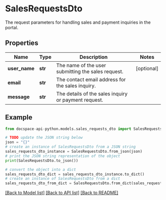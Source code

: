 # SalesRequestsDto
The request parameters for handling sales and payment inquiries in the portal.

## Properties

Name | Type | Description | Notes
------------ | ------------- | ------------- | -------------
**user_name** | **str** | The name of the user submitting the sales request. | [optional] 
**email** | **str** | The contact email address for the sales inquiry. | 
**message** | **str** | The details of the sales inquiry or payment request. | 

## Example

```python
from docspace-api-python.models.sales_requests_dto import SalesRequestsDto

# TODO update the JSON string below
json = "{}"
# create an instance of SalesRequestsDto from a JSON string
sales_requests_dto_instance = SalesRequestsDto.from_json(json)
# print the JSON string representation of the object
print(SalesRequestsDto.to_json())

# convert the object into a dict
sales_requests_dto_dict = sales_requests_dto_instance.to_dict()
# create an instance of SalesRequestsDto from a dict
sales_requests_dto_from_dict = SalesRequestsDto.from_dict(sales_requests_dto_dict)
```
[[Back to Model list]](../README.md#documentation-for-models) [[Back to API list]](../README.md#documentation-for-api-endpoints) [[Back to README]](../README.md)



